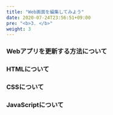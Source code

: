 ```yaml
---
title: "Web画面を編集してみよう"
date: 2020-07-24T23:56:51+09:00
pre: "<b>3. </b>"
weight: 3
---
```

### Webアプリを更新する方法について

### HTMLについて

### CSSについて

### JavaScriptについて
